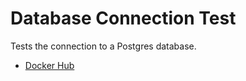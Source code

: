 # Database Connection Test
Tests the connection to a Postgres database.

- [Docker Hub](https://hub.docker.com/r/ricardocorrea/database-connection-test)